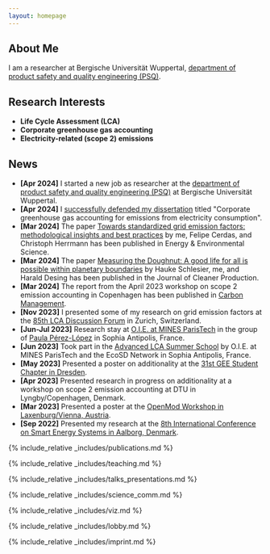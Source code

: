 ```yaml
---
layout: homepage
---
```


## About Me

I am a researcher at Bergische Universität Wuppertal, <a href="https://psq.uni-wuppertal.de/de/ueber-uns/team/">department of product safety and quality engineering (PSQ)</a>.

## Research Interests

- **Life Cycle Assessment (LCA)**
- **Corporate greenhouse gas accounting**
- **Electricity-related (scope 2) emissions**

## News
- **[Apr 2024]** I started a new job as researcher at the <a href="https://psq.uni-wuppertal.de/de/">department of product safety and quality engineering (PSQ)</a> at Bergische Universität Wuppertal.
- **[Apr 2024]** I <a href="https://www.linkedin.com/feed/update/urn:li:activity:7183384790367121408/">successfully defended my dissertation</a> titled "Corporate greenhouse gas accounting for emissions from electricity consumption".
- **[Mar 2024]** The paper <a href="https://www.sciencedirect.com/science/article/pii/S0959652624008953?via%3Dihub">Towards standardized grid emission factors: methodological insights and best practices</a> by me, Felipe Cerdas, and Christoph Herrmann has been published in Energy & Environmental Science.
- **[Mar 2024]** The paper <a href="https://www.sciencedirect.com/science/article/pii/S0959652624008953?via%3Dihub">Measuring the Doughnut: A good life for all is possible within planetary boundaries</a> by Hauke Schlesier, me, and Harald Desing has been published in the Journal of Cleaner Production.
- **[Mar 2024]** The report from the April 2023 workshop on scope 2 emission accounting in Copenhagen has been published in <a href="https://www.tandfonline.com/doi/full/10.1080/17583004.2024.2324813">Carbon Management</a>.
- **[Nov 2023]** I presented some of my research on grid emission factors at the <a href="https://lca-forum.ch/forum?tx_news_pi1%5BactbackPid%5D=1&tx_news_pi1%5Baction%5D=detail&tx_news_pi1%5Bcontroller%5D=News&tx_news_pi1%5Bnews%5D=84&cHash=9f2fc0a4f6f64f0d98e093230d4dd9a7">85th LCA Discussion Forum</a> in Zurich, Switzerland.
- **[Jun-Jul 2023]** Research stay at <a href="https://mines-paristech.eu/Research-valorization/Fields-of-Research/Energy-and-processes/O.I.E.-Centre-Observation-Impacts-Energy/">O.I.E. at MINES ParisTech</a>   in the group of <a href="https://www.researchgate.net/profile/Paula-Perez-Lopez-2">Paula Pérez-López</a> in Sophia Antipolis, France.
- **[Jun 2023]** Took part in the <a href="https://www.ecosd.fr/wp-content/uploads/2023/04/PROGRAM_Advanced_LCA_Methodologies_June2023_vf.pdf">Advanced LCA Summer School</a> by O.I.E. at MINES ParisTech and the EcoSD Network in Sophia Antipolis, France.
- **[May 2023]** Presented a poster on additionality at the <a href="https://gee.de/31-student-chapter-am-04-mai-2023-call-for-papers-and-posters/">31st GEE Student Chapter in Dresden</a>.
- **[Apr 2023]** Presented research in progress on additionality at a workshop on scope 2 emission accounting at DTU in Lyngby/Copenhagen, Denmark.
- **[Mar 2023]** Presented a poster at the <a href="https://forum.openmod.org/t/registrations-now-open-for-vienna-laxenburg-workshop-in-march-2023/3606/5">OpenMod Workshop in Laxenburg/Vienna, Austria</a>.
- **[Sep 2022]** Presented my research at the <a href="https://smartenergysystems.eu/2022-2/">8th International Conference on Smart Energy Systems in Aalborg, Denmark</a>.

{% include_relative _includes/publications.md %}

{% include_relative _includes/teaching.md %}

{% include_relative _includes/talks_presentations.md %}

{% include_relative _includes/science_comm.md %}

{% include_relative _includes/viz.md %}

{% include_relative _includes/lobby.md %}

{% include_relative _includes/imprint.md %}
